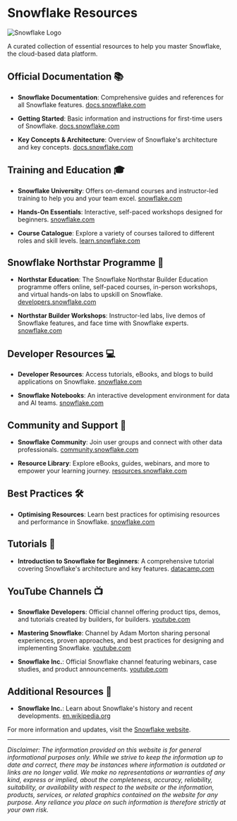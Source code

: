 # Snowflake Resources

![Snowflake Logo](https://encrypted-tbn0.gstatic.com/images?q=tbn:ANd9GcTGtsjtT26xLbvGO_eRAcJJ2drgv6wC9S7REQ&s)

A curated collection of essential resources to help you master Snowflake, the cloud-based data platform.

## Official Documentation 📚

- **Snowflake Documentation**: Comprehensive guides and references for all Snowflake features. [docs.snowflake.com](https://docs.snowflake.com/en/)

- **Getting Started**: Basic information and instructions for first-time users of Snowflake. [docs.snowflake.com](https://docs.snowflake.com/en/user-guide-getting-started)

- **Key Concepts & Architecture**: Overview of Snowflake's architecture and key concepts. [docs.snowflake.com](https://docs.snowflake.com/en/user-guide/intro-key-concepts)

## Training and Education 🎓

- **Snowflake University**: Offers on-demand courses and instructor-led training to help you and your team excel. [snowflake.com](https://www.snowflake.com/en/resources/learn/training/)

- **Hands-On Essentials**: Interactive, self-paced workshops designed for beginners. [snowflake.com](https://www.snowflake.com/en/resources/learn/snowflake-essentials-training/)

- **Course Catalogue**: Explore a variety of courses tailored to different roles and skill levels. [learn.snowflake.com](https://learn.snowflake.com/en/courses/)

## Snowflake Northstar Programme 🌟

- **Northstar Education**: The Snowflake Northstar Builder Education programme offers online, self-paced courses, in-person workshops, and virtual hands-on labs to upskill on Snowflake. [developers.snowflake.com](https://developers.snowflake.com/northstar/)

- **Northstar Builder Workshops**: Instructor-led labs, live demos of Snowflake features, and face time with Snowflake experts. [snowflake.com](https://www.snowflake.com/northstar-builder-workshops/)

## Developer Resources 💻

- **Developer Resources**: Access tutorials, eBooks, and blogs to build applications on Snowflake. [snowflake.com](https://www.snowflake.com/developers-2/resources/)

- **Snowflake Notebooks**: An interactive development environment for data and AI teams. [snowflake.com](https://www.snowflake.com/en/data-cloud/notebooks/)

## Community and Support 🤝

- **Snowflake Community**: Join user groups and connect with other data professionals. [community.snowflake.com](https://community.snowflake.com/s/)

- **Resource Library**: Explore eBooks, guides, webinars, and more to empower your learning journey. [resources.snowflake.com](https://resources.snowflake.com/)

## Best Practices 🛠️

- **Optimising Resources**: Learn best practices for optimising resources and performance in Snowflake. [snowflake.com](https://www.snowflake.com/en/blog/10-best-practices-every-snowflake-admin-can-do-to-optimize-resources/)

## Tutorials 📖

- **Introduction to Snowflake for Beginners**: A comprehensive tutorial covering Snowflake's architecture and key features. [datacamp.com](https://www.datacamp.com/tutorial/introduction-to-snowflake-for-beginners)

## YouTube Channels 📺

- **Snowflake Developers**: Official channel offering product tips, demos, and tutorials created by builders, for builders. [youtube.com](https://www.youtube.com/@snowflakedevelopers)

- **Mastering Snowflake**: Channel by Adam Morton sharing personal experiences, proven approaches, and best practices for designing and implementing Snowflake. [youtube.com](https://www.youtube.com/@mastering_snowflake)

- **Snowflake Inc.**: Official Snowflake channel featuring webinars, case studies, and product announcements. [youtube.com](https://www.youtube.com/channel/UCs10x-muRrTQMJ4Ya-fmIlw)

## Additional Resources 🔗

- **Snowflake Inc.**: Learn about Snowflake's history and recent developments. [en.wikipedia.org](https://en.wikipedia.org/wiki/Snowflake_Inc.)

For more information and updates, visit the [Snowflake website](https://www.snowflake.com/).

---

*Disclaimer: The information provided on this website is for general informational purposes only. While we strive to keep the information up to date and correct, there may be instances where information is outdated or links are no longer valid. We make no representations or warranties of any kind, express or implied, about the completeness, accuracy, reliability, suitability, or availability with respect to the website or the information, products, services, or related graphics contained on the website for any purpose. Any reliance you place on such information is therefore strictly at your own risk.*

